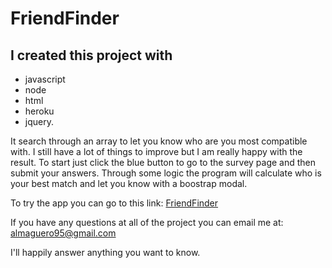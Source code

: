 # FriendFinder

## I created this project with 

* javascript 
* node 
* html 
* heroku 
* jquery.

It search through an array to let you know who are you most compatible with. I still have a lot of things to improve but I am really happy with the result.
To start just click the blue button to go to the survey page and then submit your answers. Through some logic the program will calculate who is your best match and
let you know with a boostrap modal.

To try the app you can go to this link: [FriendFinder](https://obscure-basin-56131.herokuapp.com/)

If you have any questions at all of the project you can email me at: almaguero95@gmail.com 

I'll happily answer anything you want to know.